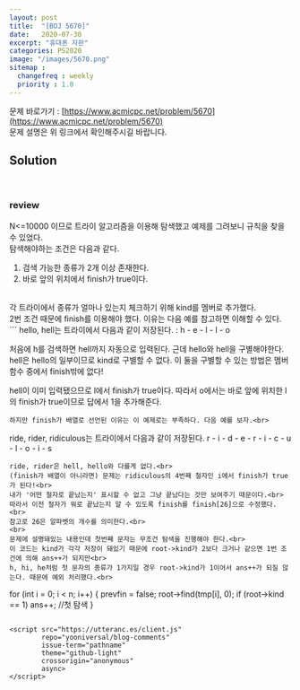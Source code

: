 ```yaml
---
layout: post
title:  "[BOJ 5670]"
date:   2020-07-30
excerpt: "휴대폰 자판"
categories: PS2020
image: "/images/5670.png"
sitemap :
  changefreq : weekly
  priority : 1.0
---
```

문제 바로가기 : [https://www.acmicpc.net/problem/5670](https://www.acmicpc.net/problem/5670)<br>
문제 설명은 위 링크에서 확인해주시길 바랍니다.<br>
## Solution
<script src="https://gist.github.com/yooniversal/223ebdf94cf6190e7d8ec78f607edbca.js"></script>
<br>

### review
N<=10000 이므로 트라이 알고리즘을 이용해 탐색했고 예제를 그려보니 규칙을 찾을 수 있었다.<br>
탐색해야하는 조건은 다음과 같다.<br>
1) 검색 가능한 종류가 2개 이상 존재한다.<br>
2) 바로 앞의 위치에서 finish가 true이다.<br>
<br>
각 트라이에서 종류가 얼마나 있는지 체크하기 위해 kind를 멤버로 추가했다.<br>
2번 조건 때문에 finish를 이용해야 했다. 이유는 다음 예를 참고하면 이해할 수 있다.<br>
```
hello, hell는 트라이에서 다음과 같이 저장된다.
: h - e - l - l - o

처음에 h를 검색하면 hell까지 자동으로 입력된다. 근데 hello와 hell을 구별해야한다.
hell은 hello의 일부이므로 kind로 구별할 수 없다.
이 둘을 구별할 수 있는 방법은 멤버 함수 중에서 finish밖에 없다!

hell이 이미 입력됐으므로 l에서 finish가 true이다.
따라서 o에서는 바로 앞에 위치한 l의 finish가 true이므로 답에서 1을 추가해준다.
```
하지만 finish가 배열로 선언된 이유는 이 예제로는 부족하다. 다음 예를 보자.<br>
```
ride, rider, ridiculous는 트라이에서 다음과 같이 저장된다.
r - i - d - e - r
          - i - c - u - l - o - i - s
```
ride, rider은 hell, hello와 다를게 없다.<br>
(finish가 배열이 아니라면) 문제는 ridiculous의 4번째 철자인 i에서 finish가 true가 된다!<br>
내가 '어떤 철자로 끝났는지' 표시할 수 없고 그냥 끝났다는 것만 보여주기 때문이다.<br>
따라서 이전 철자가 뭐로 끝났는지 알 수 있도록 finish를 finish[26]으로 수정했다.<br>
참고로 26은 알파벳의 개수를 의미한다.<br>
<br>
문제에 설명돼있는 내용인데 첫번째 문자는 무조건 탐색을 진행해야 한다.<br>
이 코드는 kind가 각각 저장이 돼있기 때문에 root->kind가 2보다 크거나 같으면 1번 조건에 의해 ans++가 되지만<br>
h, hi, he처럼 첫 문자의 종류가 1가지일 경우 root->kind가 1이어서 ans++가 되질 않는다. 때문에 예외 처리했다.<br>
```
for (int i = 0; i < n; i++) {
            prevfin = false;
            root->find(tmp[i], 0);
            if (root->kind == 1) ans++; //첫 탐색
}
```

<script src="https://utteranc.es/client.js"
        repo="yooniversal/blog-comments"
        issue-term="pathname"
        theme="github-light"
        crossorigin="anonymous"
        async>
</script>
